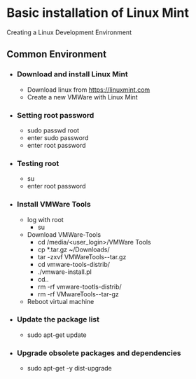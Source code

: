 # Basic installation of Linux Mint
Creating a Linux Development Environment

## Common Environment
* ### Download and install Linux Mint
  * Download linux from https://linuxmint.com
  * Create a new VMWare with Linux Mint
* ### Setting root password
  * sudo passwd root
  * enter sudo password
  * enter root password
* ### Testing root
  * su
  * enter root password
* ### Install VMWare Tools
  * log with root
    * su
  * Download VMWare-Tools
    * cd /media/<user_login>/VMWare Tools
    * cp *.tar.gz ~/Downloads/
    * tar -zxvf VMWareTools-<version>-tar.gz
    * cd vmware-tools-distrib/
    * ./vmware-install.pl
    * cd..
    * rm -rf vmware-tootls-distrib/
    * rm -rf VMwareTools-<version>-tar-gz
  * Reboot virtual machine
* ### Update the package list
  * sudo apt-get update 
* ### Upgrade obsolete packages and dependencies
  * sudo apt-get -y dist-upgrade

